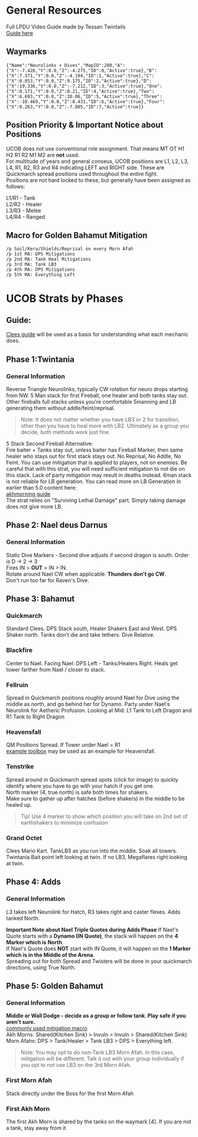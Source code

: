 # **General Resources**
Full LPDU Video Guide made by Tessan Twintails  
[Guide here](https://www.youtube.com/watch?v=EG9NxD6bxWs)

## **Waymarks**
```
{"Name":"Neurolinks + Dives","MapID":280,"A":{"X":-7.426,"Y":0.0,"Z":-4.275,"ID":0,"Active":true},"B":{"X":7.371,"Y":0.0,"Z":-4.194,"ID":1,"Active":true},"C":{"X":0.053,"Y":0.0,"Z":9.175,"ID":2,"Active":true},"D":{"X":19.336,"Y":0.0,"Z":-7.212,"ID":3,"Active":true},"One":{"X":0.171,"Y":0.0,"Z":0.21,"ID":4,"Active":true},"Two":{"X":6.693,"Y":0.0,"Z":20.06,"ID":5,"Active":true},"Three":{"X":-18.469,"Y":0.0,"Z":8.431,"ID":6,"Active":true},"Four":{"X":0.263,"Y":0.0,"Z":-7.805,"ID":7,"Active":true}}
```

## **Position Priority & Important Notice about Positions**
UCOB does not use conventional role assignment. That means MT OT H1 H2 R1 R2 M1 M2 are **not** used.  
For multitude of years and general conseus, UCOB positions are L1, L2, L3, L4, R1, R2, R3 and R4 indicating LEFT and RIGHT side. These are Quickmarch spread positions used throughout the entire fight.  
Positions are not hard locked to these, but generally have been assigned as follows:  

L1/R1 - Tank  
L2/R2 - Healer  
L3/R3 - Melee  
L4/R4 - Ranged  

## **Macro for Golden Bahamut Mitigation**
```
/p Soil/Kera/Shields/Reprisal on every Morn Afah
/p 1st MA: DPS Mitigations
/p 2nd MA: Tank Heal Mitigations
/p 3rd MA: Tank LB3
/p 4th MA: DPS Mitigations
/p 5th MA: Everything Left
```

# **UCOB Strats by Phases**

## **Guide:**
[Clees guide](https://clees.me/guides/ucob/) will be used as a basis for understanding what each mechanic does.

## **Phase 1:Twintania**

### **General Information**
Reverse Triangle Neurolinks, typically CW rotation for neuro drops starting from NW. 5 Man stack for first Fireball, one healer and both tanks stay out. Other fireballs full stacks unless you're comfortable 5manning and LB generating them without addle/feint/reprisal.  
> Note:
> It does not matter whether you have LB3 or 2 for transition, other than you have to heal more with LB2. Ultimately as a group you decide, both methods work just fine.

5 Stack Second Fireball Alternative:  
Fire baiter + Tanks stay out, unless baiter has Fireball Marker, then same healer who stays out for first stack stays out. No Reprisal, No Addle, No Feint. You can use mitigation that is applied to players, not on enemies. Be careful that with this strat, you will need sufficient mitigation to not die on this stack. Lack of party mitigation may result in deaths instead. 6man stack is not reliable for LB generation. You can read more on LB Generation in earlier than 5.0 content here:  
[akhmorning guide](https://www.akhmorning.com/allagan-studies/limit-break/gauge-generation/#pre-shadowbringers-content-50)  
The strat relies on "Surviving Lethal Damage" part. Simply taking damage does not give more LB.

## **Phase 2: Nael deus Darnus**

### **General Information**
Static Dive Markers - Second dive adjusts if second dragon is south. Order is D -> 2 -> 3   
Fires IN > **OUT** > IN > IN.   
Rotate around Nael CW when applicable. **Thunders don't go CW**.  
Don't run too far for Raven's Dive.

## **Phase 3: Bahamut**
### **Quickmarch**
Standard Clees. DPS Stack south, Healer Shakers East and West. DPS Shaker north. Tanks don't die and take tethers. Dive Relative.

### **Blackfire**
Center to Nael. Facing Nael: DPS Left - Tanks/Healers Right. Heals get tower farther from Nael / closer to stack. 

### **Fellruin**
Spread in Quickmarch positions roughly around Nael for Dive using the middle as north, and go behind her for Dynamo. Party under Nael's Neurolink for Aetheric Profusion. Looking at Mid: L1 Tank to Left Dragon and R1 Tank to Right Dragon

### **Heavensfall**
QM Positions Spread. If Tower under Nael = R1  
[example toolbox](https://ff14.toolboxgaming.space/?id=141496754100071&preview=1) may be used as an example for Heavensfall.  

### **Tenstrike**
Spread around in Quickmarch spread spots (click for image) to quickly identify where you have to go with your hatch if you get one.  
North marker (4, true north) is safe both times for shakers.  
Make sure to gather up after hatches (before shakers) in the middle to be healed up. 
> Tip!
> Use 4 marker to show which position you will take on 2nd set of earthshakers to minimize confusion

### **Grand Octet**
Clees Mario Kart. TankLB3 as you run into the middle. Soak all towers. Twintania Bait point left looking at twin. If no LB3, Megaflares right looking at twin. 

## **Phase 4: Adds**
### **General Information**
L3 takes left Neurolink for Hatch, R3 takes right and caster flexes. Adds tanked North.  

**Important Note about Nael Triple Quotes during Adds Phase**
If Nael's Quote starts with a **Dynamo (IN Quote)**, the stack will happen on the **4 Marker which is North**.  
If Nael's Quote does **NOT** start with IN Quote, it will happen on the **1 Marker which is in the Middle of the Arena**.  
Spreading out for both Spread and Twisters will be done in your quickmarch directions, using True North.  

## **Phase 5: Golden Bahamut**
### **General Information**

**Middle or Wall Dodge - decide as a group or follow tank. Play safe if you aren't sure.**  
[commonly used mitigation macro](#macro-for-golden-bahamut-mitigation)  
Akh Morns: Shared(Kitchen Sink) > Invuln > Invuln > Shared(Kitchen Sink)  
Morn Afahs: DPS > Tank/Healer > Tank LB3 > DPS > Everything left.  
> Note:
> You may opt to do non-Tank LB3 Morn Afah. In this case, mitigation will be different. Talk it out with your group individually if you opt to not use LB3 on the 3rd Morn Afah.

### **First Morn Afah**
Stack directly under the Boss for the first Morn Afah  

### **First Akh Morn**
The first Akh Morn is shared by the tanks on the waymark [4]. If you are not a tank, stay away from it  

